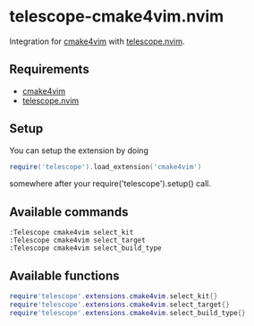# telescope-cmake4vim.nvim

Integration for [cmake4vim](https://github.com/ilyachur/cmake4vim) with [telescope.nvim](https://github.com/nvim-telescope/telescope.nvim).

## Requirements

- [cmake4vim](https://github.com/ilyachur/cmake4vim)
- [telescope.nvim](https://github.com/nvim-telescope/telescope.nvim)

## Setup

You can setup the extension by doing

```lua
require('telescope').load_extension('cmake4vim')
```

somewhere after your require('telescope').setup() call.

## Available commands

```vim
:Telescope cmake4vim select_kit
:Telescope cmake4vim select_target
:Telescope cmake4vim select_build_type
```

## Available functions

```lua
require'telescope'.extensions.cmake4vim.select_kit{}
require'telescope'.extensions.cmake4vim.select_target{}
require'telescope'.extensions.cmake4vim.select_build_type{}
```

